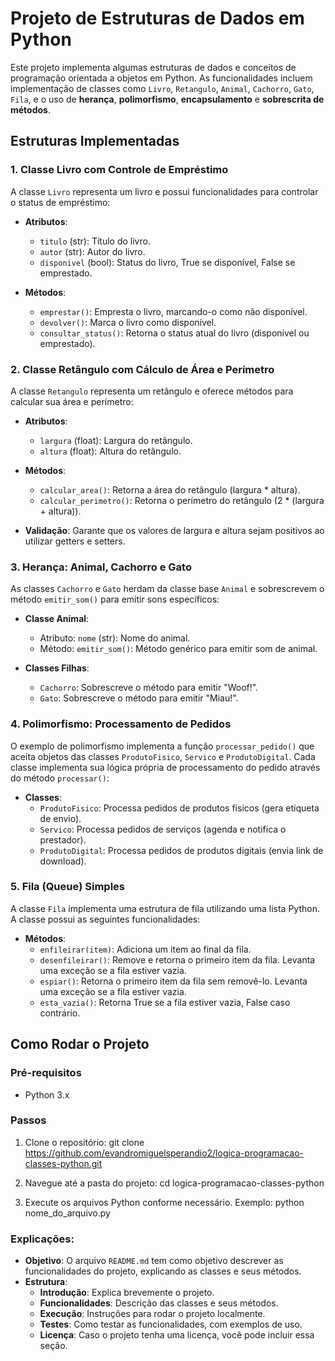 # Projeto de Estruturas de Dados em Python

Este projeto implementa algumas estruturas de dados e conceitos de programação orientada a objetos em Python. As funcionalidades incluem implementação de classes como `Livro`, `Retangulo`, `Animal`, `Cachorro`, `Gato`, `Fila`, e o uso de **herança**, **polimorfismo**, **encapsulamento** e **sobrescrita de métodos**.

## Estruturas Implementadas

### 1. **Classe Livro com Controle de Empréstimo**

A classe `Livro` representa um livro e possui funcionalidades para controlar o status de empréstimo:

- **Atributos**:
  - `titulo` (str): Título do livro.
  - `autor` (str): Autor do livro.
  - `disponivel` (bool): Status do livro, True se disponível, False se emprestado.

- **Métodos**:
  - `emprestar()`: Empresta o livro, marcando-o como não disponível.
  - `devolver()`: Marca o livro como disponível.
  - `consultar_status()`: Retorna o status atual do livro (disponível ou emprestado).

### 2. **Classe Retângulo com Cálculo de Área e Perímetro**

A classe `Retangulo` representa um retângulo e oferece métodos para calcular sua área e perímetro:

- **Atributos**:
  - `largura` (float): Largura do retângulo.
  - `altura` (float): Altura do retângulo.

- **Métodos**:
  - `calcular_area()`: Retorna a área do retângulo (largura * altura).
  - `calcular_perimetro()`: Retorna o perímetro do retângulo (2 * (largura + altura)).

- **Validação**: Garante que os valores de largura e altura sejam positivos ao utilizar getters e setters.

### 3. **Herança: Animal, Cachorro e Gato**

As classes `Cachorro` e `Gato` herdam da classe base `Animal` e sobrescrevem o método `emitir_som()` para emitir sons específicos:

- **Classe Animal**: 
  - Atributo: `nome` (str): Nome do animal.
  - Método: `emitir_som()`: Método genérico para emitir som de animal.

- **Classes Filhas**:
  - `Cachorro`: Sobrescreve o método para emitir "Woof!".
  - `Gato`: Sobrescreve o método para emitir "Miau!".

### 4. **Polimorfismo: Processamento de Pedidos**

O exemplo de polimorfismo implementa a função `processar_pedido()` que aceita objetos das classes `ProdutoFisico`, `Servico` e `ProdutoDigital`. Cada classe implementa sua lógica própria de processamento do pedido através do método `processar()`:

- **Classes**:
  - `ProdutoFisico`: Processa pedidos de produtos físicos (gera etiqueta de envio).
  - `Servico`: Processa pedidos de serviços (agenda e notifica o prestador).
  - `ProdutoDigital`: Processa pedidos de produtos digitais (envia link de download).

### 5. **Fila (Queue) Simples**

A classe `Fila` implementa uma estrutura de fila utilizando uma lista Python. A classe possui as seguintes funcionalidades:

- **Métodos**:
  - `enfileirar(item)`: Adiciona um item ao final da fila.
  - `desenfileirar()`: Remove e retorna o primeiro item da fila. Levanta uma exceção se a fila estiver vazia.
  - `espiar()`: Retorna o primeiro item da fila sem removê-lo. Levanta uma exceção se a fila estiver vazia.
  - `esta_vazia()`: Retorna True se a fila estiver vazia, False caso contrário.

## Como Rodar o Projeto

### Pré-requisitos

- Python 3.x

### Passos

1. Clone o repositório:
   git clone https://github.com/evandromiguelsperandio2/logica-programacao-classes-python.git
   
2. Navegue até a pasta do projeto:
  cd logica-programacao-classes-python

3. Execute os arquivos Python conforme necessário.
Exemplo:
python nome_do_arquivo.py



### Explicações:
- **Objetivo**: O arquivo `README.md` tem como objetivo descrever as funcionalidades do projeto, explicando as classes e seus métodos.
- **Estrutura**:
  - **Introdução**: Explica brevemente o projeto.
  - **Funcionalidades**: Descrição das classes e seus métodos.
  - **Execução**: Instruções para rodar o projeto localmente.
  - **Testes**: Como testar as funcionalidades, com exemplos de uso.
  - **Licença**: Caso o projeto tenha uma licença, você pode incluir essa seção.
